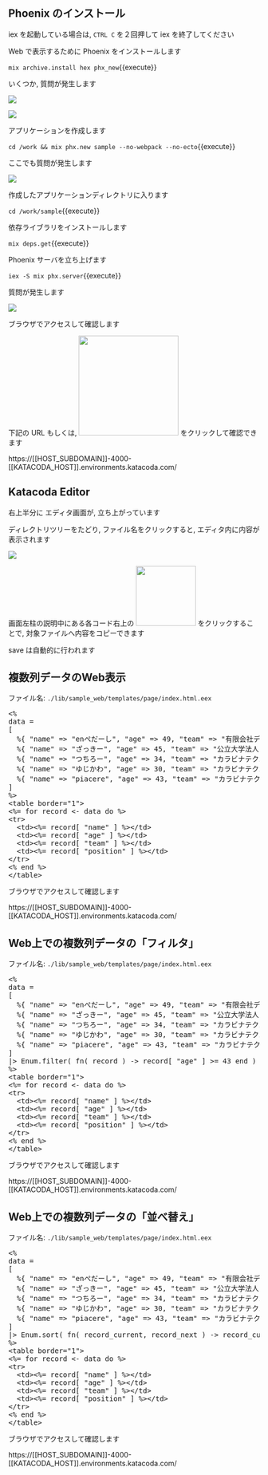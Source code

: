 ## Phoenix のインストール

iex を起動している場合は, `CTRL C` を２回押して iex を終了してください

Web で表示するために Phoenix をインストールします

`mix archive.install hex phx_new`{{execute}}

いくつか, 質問が発生します

![](https://i.gyazo.com/9dd4fafce9c5054485d18cc305350075.png)

![](https://i.gyazo.com/1eec6421152364fb86a74223a71f334c.png)

アプリケーションを作成します

`cd /work && mix phx.new sample --no-webpack --no-ecto`{{execute}}

ここでも質問が発生します

![](https://i.gyazo.com/22daa0b4361e27940bd7c8fa1bce4b00.png)

作成したアプリケーションディレクトリに入ります

`cd /work/sample`{{execute}}

依存ライブラリをインストールします

`mix deps.get`{{execute}}

Phoenix サーバを立ち上げます

`iex -S mix phx.server`{{execute}}

質問が発生します

![](https://i.gyazo.com/51940e78fbd6b616bdba3613d6ea4298.png)

ブラウザでアクセスして確認します

下記の URL もしくは, <img src='https://i.gyazo.com/9259b8ce25ee92b5ae817bab8032a7c5.png' width=200px> をクリックして確認できます

https://[[HOST_SUBDOMAIN]]-4000-[[KATACODA_HOST]].environments.katacoda.com/

## Katacoda Editor

右上半分に エディタ画面が, 立ち上がっています

ディレクトリツリーをたどり, ファイル名をクリックすると, エディタ内に内容が表示されます

![](https://i.gyazo.com/f587cc8f79369d0096b14bd1e14921ee.png)

画面左柱の説明中にある各コード右上の <img src='https://i.gyazo.com/36732319491cd2b4ebeeb1a9ef0e0356.png' width=120px> をクリックすることで, 対象ファイルへ内容をコピーできます

save は自動的に行われます

## 複数列データのWeb表示

ファイル名: `./lib/sample_web/templates/page/index.html.eex`

<pre class="file" data-filename="/work/sample/lib/sample_web/templates/page/index.html.eex" data-target="replace">
&lt;%
data = 
[
  %{ "name" =&gt; "enぺだーし", "age" =&gt; 49, "team" =&gt; "有限会社デライトシステムズ", "position" =&gt; "代表取締役、性能探求者" }, 
  %{ "name" =&gt; "ざっきー", "age" =&gt; 45, "team" =&gt; "公立大学法人 北九州市立大学", "position" =&gt; "准教授、カーネルハッカー" }, 
  %{ "name" =&gt; "つちろー", "age" =&gt; 34, "team" =&gt; "カラビナテクノロジー株式会社", "position" =&gt; "リードエンジニア、アプリマイスター" }, 
  %{ "name" =&gt; "ゆじかわ", "age" =&gt; 30, "team" =&gt; "カラビナテクノロジー株式会社", "position" =&gt; "リードエンジニア、グロースハッカー" }, 
  %{ "name" =&gt; "piacere", "age" =&gt; 43, "team" =&gt; "カラビナテクノロジー株式会社", "position" =&gt; "CTO、福岡Elixirプログラマ、重力プログラマ、技術顧問" }
]
%&gt;
&lt;table border="1"&gt;
&lt;%= for record &lt;- data do %&gt;
&lt;tr&gt;
  &lt;td&gt;&lt;%= record[ "name" ] %&gt;&lt;/td&gt;
  &lt;td&gt;&lt;%= record[ "age" ] %&gt;&lt;/td&gt;
  &lt;td&gt;&lt;%= record[ "team" ] %&gt;&lt;/td&gt;
  &lt;td&gt;&lt;%= record[ "position" ] %&gt;&lt;/td&gt;
&lt;/tr&gt;
&lt;% end %&gt;
&lt;/table&gt;
</pre>

ブラウザでアクセスして確認します

https://[[HOST_SUBDOMAIN]]-4000-[[KATACODA_HOST]].environments.katacoda.com/

## Web上での複数列データの「フィルタ」

ファイル名: `./lib/sample_web/templates/page/index.html.eex`

<pre class="file" data-filename="/work/sample/lib/sample_web/templates/page/index.html.eex" data-target="replace">
&lt;%
data = 
[
  %{ "name" =&gt; "enぺだーし", "age" =&gt; 49, "team" =&gt; "有限会社デライトシステムズ", "position" =&gt; "代表取締役、性能探求者" }, 
  %{ "name" =&gt; "ざっきー", "age" =&gt; 45, "team" =&gt; "公立大学法人 北九州市立大学", "position" =&gt; "准教授、カーネルハッカー" }, 
  %{ "name" =&gt; "つちろー", "age" =&gt; 34, "team" =&gt; "カラビナテクノロジー株式会社", "position" =&gt; "リードエンジニア、アプリマイスター" }, 
  %{ "name" =&gt; "ゆじかわ", "age" =&gt; 30, "team" =&gt; "カラビナテクノロジー株式会社", "position" =&gt; "リードエンジニア、グロースハッカー" }, 
  %{ "name" =&gt; "piacere", "age" =&gt; 43, "team" =&gt; "カラビナテクノロジー株式会社", "position" =&gt; "CTO、福岡Elixirプログラマ、重力プログラマ、技術顧問" }
]
|&gt; Enum.filter( fn( record ) -&gt; record[ "age" ] &gt;= 43 end )
%&gt;
&lt;table border="1"&gt;
&lt;%= for record &lt;- data do %&gt;
&lt;tr&gt;
  &lt;td&gt;&lt;%= record[ "name" ] %&gt;&lt;/td&gt;
  &lt;td&gt;&lt;%= record[ "age" ] %&gt;&lt;/td&gt;
  &lt;td&gt;&lt;%= record[ "team" ] %&gt;&lt;/td&gt;
  &lt;td&gt;&lt;%= record[ "position" ] %&gt;&lt;/td&gt;
&lt;/tr&gt;
&lt;% end %&gt;
&lt;/table&gt;
</pre>

ブラウザでアクセスして確認します

https://[[HOST_SUBDOMAIN]]-4000-[[KATACODA_HOST]].environments.katacoda.com/

## Web上での複数列データの「並べ替え」

ファイル名: `./lib/sample_web/templates/page/index.html.eex`

<pre class="file" data-filename="/work/sample/lib/sample_web/templates/page/index.html.eex" data-target="replace">
&lt;%
data = 
[
  %{ "name" =&gt; "enぺだーし", "age" =&gt; 49, "team" =&gt; "有限会社デライトシステムズ", "position" =&gt; "代表取締役、性能探求者" }, 
  %{ "name" =&gt; "ざっきー", "age" =&gt; 45, "team" =&gt; "公立大学法人 北九州市立大学", "position" =&gt; "准教授、カーネルハッカー" }, 
  %{ "name" =&gt; "つちろー", "age" =&gt; 34, "team" =&gt; "カラビナテクノロジー株式会社", "position" =&gt; "リードエンジニア、アプリマイスター" }, 
  %{ "name" =&gt; "ゆじかわ", "age" =&gt; 30, "team" =&gt; "カラビナテクノロジー株式会社", "position" =&gt; "リードエンジニア、グロースハッカー" }, 
  %{ "name" =&gt; "piacere", "age" =&gt; 43, "team" =&gt; "カラビナテクノロジー株式会社", "position" =&gt; "CTO、福岡Elixirプログラマ、重力プログラマ、技術顧問" }
]
|&gt; Enum.sort( fn( record_current, record_next ) -&gt; record_current[ "age" ] < record_next[ "age" ] end )
%&gt;
&lt;table border="1"&gt;
&lt;%= for record &lt;- data do %&gt;
&lt;tr&gt;
  &lt;td&gt;&lt;%= record[ "name" ] %&gt;&lt;/td&gt;
  &lt;td&gt;&lt;%= record[ "age" ] %&gt;&lt;/td&gt;
  &lt;td&gt;&lt;%= record[ "team" ] %&gt;&lt;/td&gt;
  &lt;td&gt;&lt;%= record[ "position" ] %&gt;&lt;/td&gt;
&lt;/tr&gt;
&lt;% end %&gt;
&lt;/table&gt;
</pre>

ブラウザでアクセスして確認します

https://[[HOST_SUBDOMAIN]]-4000-[[KATACODA_HOST]].environments.katacoda.com/

